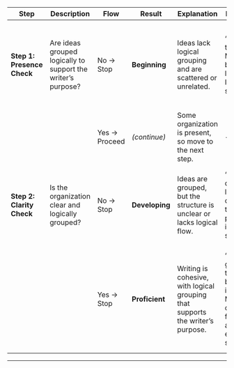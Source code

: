 | **Step**                | **Description**                                                     | **Flow**        | **Result**    | **Explanation**                                                                                                                  | **Examples**                                                                      | **Justification**                                                                                                                              |
|-------------------------|---------------------------------------------------------------------|-----------------|---------------|----------------------------------------------------------------------------------------------------------------------------------|-----------------------------------------------------------------------------------|-------------------------------------------------------------------------------------------------------------------------------------------------|
| **Step 1: Presence Check** | Are ideas grouped logically to support the writer’s purpose?         | No → Stop       | **Beginning** | Ideas lack logical grouping and are scattered or unrelated.                                                                      | “I went to the park. My dog is brown. I like pizza. It was sunny.”                | The statements do not align under a single purpose, indicating no clear organizational strategy.                                               |
|                         |                                                                     | Yes → Proceed   | *(continue)*  | Some organization is present, so move to the next step.                                                                          | -                                                                                | -                                                                                                                                               |
| **Step 2: Clarity Check** | Is the organization clear and logically grouped?                      | No → Stop       | **Developing**| Ideas are grouped, but the structure is unclear or lacks logical flow.                                                           | “I like my dog. I also like my cat. I went to the park, and it was sunny.”        | Ideas are loosely grouped (pets/park), but lack a clear progression or central purpose.                                                        |
|                         |                                                                     | Yes → Stop      | **Proficient**| Writing is cohesive, with logical grouping that supports the writer’s purpose.                                                  | “I love going to the park because it's fun. My dog can run freely, and I can enjoy the sunshine.” | The ideas (dog, fun, sunshine) converge on a shared purpose—enjoyment of the park—creating a logical organizational flow.                       |

---
